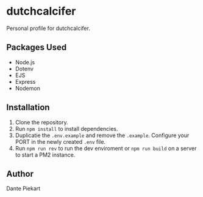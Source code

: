 # dutchcalcifer

Personal profile for dutchcalcifer.

## Packages Used

- Node.js
- Dotenv
- EJS
- Express
- Nodemon

## Installation

1. Clone the repository.
2. Run `npm install` to install dependencies.
3. Duplicatie the `.env.example` and remove the `.example`. Configure your PORT in the newly created `.env` file.
4. Run `npm run rev` to run the dev enviroment or `npm run build` on a server to start a PM2 instance.

## Author

Dante Piekart
